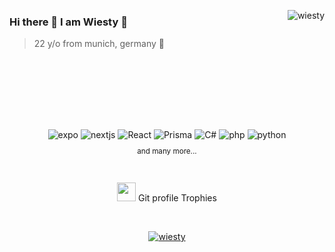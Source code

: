 
 <img align="right" alt="wiesty" src="https://github-readme-stats.vercel.app/api/top-langs?username=wiesty&langs_count=10&show_icons=true&locale=en&layout=compact&title_color=fff&icon_color=d0443b&text_color=a1abc4&bg_color=08050f" /> </a>
 
### Hi there 👋 I am Wiesty 🔺

> 22 y/o from munich, germany 🥨 <br />

<br /><br /><br /><br /><br />



##

<center>
<div align="center">
 <img  alt="expo" src ="https://img.shields.io/badge/Expo-000020?logo=expo&logoColor=fff&style=for-the-badge"/>
  <img  alt="nextjs" src ="https://img.shields.io/badge/Next.js-000?logo=nextdotjs&logoColor=fff&style=for-the-badge"/>
  <img  alt="React" src="https://img.shields.io/badge/react-%2320232a.svg?style=for-the-badge&logo=react&logoColor=%2361DAFB"/>
  <img  alt="Prisma" src ="https://img.shields.io/badge/Prisma-3982CE?style=for-the-badge&logo=Prisma&logoColor=white"/>
  <img  alt="C#" src="https://img.shields.io/badge/c%23-%23239120.svg?style=for-the-badge&logo=csharp&logoColor=white"/>
  <img  alt="php" src ="https://img.shields.io/badge/PHP-777BB4?style=for-the-badge&logo=php&logoColor=white"/>
  <img  alt="python" src ="https://img.shields.io/badge/Python-14354C?style=for-the-badge&logo=python&logoColor=white"/>
<br /> <small><p align="center">and many more...</p></small>
</div>

<br>

<p align="center">
 <img src="https://media.giphy.com/media/QaMcXSekUWx7aogAUr/giphy.gif" width="30" />&nbsp;Git profile Trophies
</p>
<br>

<p align="center">
 <a href="https://github.com/ryo-ma/github-profile-trophy">
  <img src="https://github-profile-trophy.vercel.app/?username=wiesty&layout=compact&theme=algolia" alt="wiesty" />
 </a>
</p>


